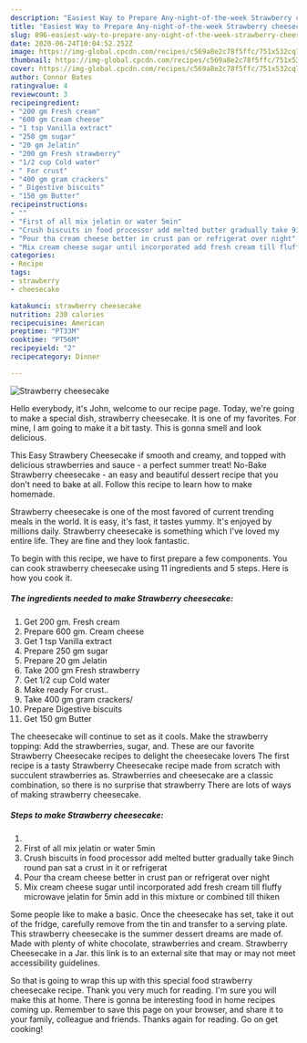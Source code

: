 ```yaml
---
description: "Easiest Way to Prepare Any-night-of-the-week Strawberry cheesecake"
title: "Easiest Way to Prepare Any-night-of-the-week Strawberry cheesecake"
slug: 896-easiest-way-to-prepare-any-night-of-the-week-strawberry-cheesecake
date: 2020-06-24T10:04:52.252Z
image: https://img-global.cpcdn.com/recipes/c569a8e2c78f5ffc/751x532cq70/strawberry-cheesecake-recipe-main-photo.jpg
thumbnail: https://img-global.cpcdn.com/recipes/c569a8e2c78f5ffc/751x532cq70/strawberry-cheesecake-recipe-main-photo.jpg
cover: https://img-global.cpcdn.com/recipes/c569a8e2c78f5ffc/751x532cq70/strawberry-cheesecake-recipe-main-photo.jpg
author: Connor Bates
ratingvalue: 4
reviewcount: 3
recipeingredient:
- "200 gm Fresh cream"
- "600 gm Cream cheese"
- "1 tsp Vanilla extract"
- "250 gm sugar"
- "20 gm Jelatin"
- "200 gm Fresh strawberry"
- "1/2 cup Cold water"
- " For crust"
- "400 gm gram crackers"
- " Digestive biscuits"
- "150 gm Butter"
recipeinstructions:
- ""
- "First of all mix jelatin or water 5min"
- "Crush biscuits in food processor add melted butter gradually take 9inch round pan sat a crust in it or refrigerat"
- "Pour tha cream cheese better in crust pan or refrigerat over night"
- "Mix cream cheese sugar until incorporated add fresh cream till fluffy microwave jelatin for 5min add in this mixture or combined till thiken"
categories:
- Recipe
tags:
- strawberry
- cheesecake

katakunci: strawberry cheesecake 
nutrition: 230 calories
recipecuisine: American
preptime: "PT33M"
cooktime: "PT56M"
recipeyield: "2"
recipecategory: Dinner

---
```



![Strawberry cheesecake](https://img-global.cpcdn.com/recipes/c569a8e2c78f5ffc/751x532cq70/strawberry-cheesecake-recipe-main-photo.jpg)

Hello everybody, it's John, welcome to our recipe page. Today, we're going to make a special dish, strawberry cheesecake. It is one of my favorites. For mine, I am going to make it a bit tasty. This is gonna smell and look delicious.

This Easy Strawbery Cheesecake if smooth and creamy, and topped with delicious strawberries and sauce - a perfect summer treat! No-Bake Strawberry cheesecake - an easy and beautiful dessert recipe that you don&#39;t need to bake at all. Follow this recipe to learn how to make homemade.

Strawberry cheesecake is one of the most favored of current trending meals in the world. It is easy, it's fast, it tastes yummy. It's enjoyed by millions daily. Strawberry cheesecake is something which I've loved my entire life. They are fine and they look fantastic.


To begin with this recipe, we have to first prepare a few components. You can cook strawberry cheesecake using 11 ingredients and 5 steps. Here is how you cook it.

<!--inarticleads1-->

##### The ingredients needed to make Strawberry cheesecake:

1. Get 200 gm. Fresh cream
1. Prepare 600 gm. Cream cheese
1. Get 1 tsp Vanilla extract
1. Prepare 250 gm sugar
1. Prepare 20 gm Jelatin
1. Take 200 gm Fresh strawberry
1. Get 1/2 cup Cold water
1. Make ready  For crust..
1. Take 400 gm gram crackers/
1. Prepare  Digestive biscuits
1. Get 150 gm Butter


The cheesecake will continue to set as it cools. Make the strawberry topping: Add the strawberries, sugar, and. These are our favorite Strawberry Cheesecake recipes to delight the cheesecake lovers The first recipe is a tasty Strawberry Cheesecake recipe made from scratch with succulent strawberries as. Strawberries and cheesecake are a classic combination, so there is no surprise that strawberry There are lots of ways of making strawberry cheesecake. 

<!--inarticleads2-->

##### Steps to make Strawberry cheesecake:

1. 
1. First of all mix jelatin or water 5min
1. Crush biscuits in food processor add melted butter gradually take 9inch round pan sat a crust in it or refrigerat
1. Pour tha cream cheese better in crust pan or refrigerat over night
1. Mix cream cheese sugar until incorporated add fresh cream till fluffy microwave jelatin for 5min add in this mixture or combined till thiken


Some people like to make a basic. Once the cheesecake has set, take it out of the fridge, carefully remove from the tin and transfer to a serving plate. This strawberry cheesecake is the summer dessert dreams are made of. Made with plenty of white chocolate, strawberries and cream. Strawberry Cheesecake in a Jar. this link is to an external site that may or may not meet accessibility guidelines. 

So that is going to wrap this up with this special food strawberry cheesecake recipe. Thank you very much for reading. I'm sure you will make this at home. There is gonna be interesting food in home recipes coming up. Remember to save this page on your browser, and share it to your family, colleague and friends. Thanks again for reading. Go on get cooking!
